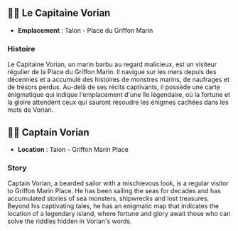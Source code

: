 ## 👨‍🌾 Le Capitaine Vorian

- **Emplacement** : Talon - Place du Griffon Marin

### Histoire

Le Capitaine Vorian, un marin barbu au regard malicieux, est un visiteur régulier de la Place du Griffon Marin. Il navigue sur les mers depuis des décennies et a accumulé des histoires de monstres marins, de naufrages et de trésors perdus. Au-delà de ses récits captivants, il possède une carte énigmatique qui indique l'emplacement d'une île légendaire, où la fortune et la gloire attendent ceux qui sauront résoudre les énigmes cachées dans les mots de Vorian.

## 👨‍🌾 Captain Vorian

- **Location** : Talon - Griffon Marin Place

### Story

Captain Vorian, a bearded sailor with a mischievous look, is a regular visitor to Griffon Marin Place. He has been sailing the seas for decades and has accumulated stories of sea monsters, shipwrecks and lost treasures. Beyond his captivating tales, he has an enigmatic map that indicates the location of a legendary island, where fortune and glory await those who can solve the riddles hidden in Vorian's words.